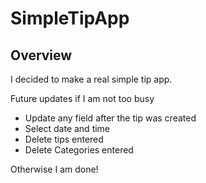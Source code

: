 # SimpleTipApp

## Overview

I decided to make a real simple tip app. 

Future updates if I am not too busy

- Update any field after the tip was created
- Select date and time
- Delete tips entered
- Delete Categories entered

Otherwise I am done!
